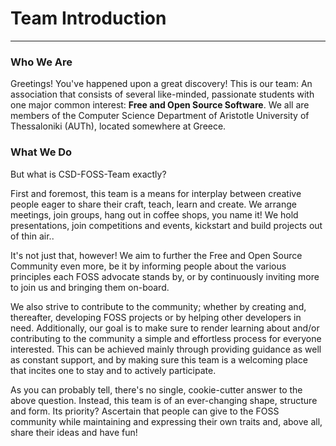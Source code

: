 # Team Introduction

----

### Who We Are

Greetings! You've happened upon a great discovery!
This is our team: An association that consists of several like-minded, passionate students with one major common interest: **Free and Open Source Software**.
We all are members of the Computer Science Department of Aristotle University of Thessaloniki (AUTh), located somewhere at Greece.

### What We Do

But what is CSD-FOSS-Team exactly?

First and foremost, this team is a means for interplay between creative people eager to share their craft, teach, learn and create.
We arrange meetings, join groups, hang out in coffee shops, you name it!
We hold presentations, join competitions and events, kickstart and build projects out of thin air..

It's not just that, however! We aim to further the Free and Open Source Community even more, be it by informing people about the various principles each FOSS advocate stands by, or by continuously inviting more to join us and bringing them on-board.

We also strive to contribute to the community; whether by creating and, thereafter, developing FOSS projects or by helping other developers in need.
Additionally, our goal is to make sure to render learning about and/or contributing to the community a simple and effortless process for everyone interested.
This can be achieved mainly through providing guidance as well as constant support, and by making sure this team is a welcoming place that incites one to stay and to actively participate.

As you can probably tell, there's no single, cookie-cutter answer to the above question. Instead, this team is of an ever-changing shape, structure and form.
Its priority? Ascertain that people can give to the FOSS community while maintaining and expressing their own traits and, above all, share their ideas and have fun!
